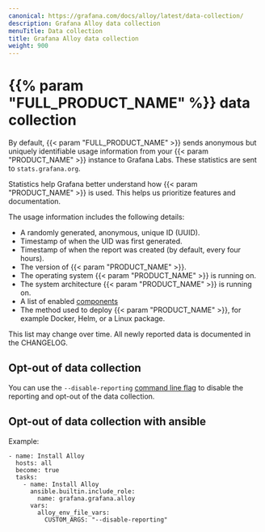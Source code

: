 ```yaml
---
canonical: https://grafana.com/docs/alloy/latest/data-collection/
description: Grafana Alloy data collection
menuTitle: Data collection
title: Grafana Alloy data collection
weight: 900
---
```


# {{% param "FULL_PRODUCT_NAME" %}} data collection

By default, {{< param "FULL_PRODUCT_NAME" >}} sends anonymous but uniquely identifiable usage information from your {{< param "PRODUCT_NAME" >}} instance to Grafana Labs.
These statistics are sent to `stats.grafana.org`.

Statistics help Grafana better understand how {{< param "PRODUCT_NAME" >}} is used. This helps us prioritize features and documentation.

The usage information includes the following details:

* A randomly generated, anonymous, unique ID (UUID).
* Timestamp of when the UID was first generated.
* Timestamp of when the report was created (by default, every four hours).
* The version of {{< param "PRODUCT_NAME" >}}.
* The operating system {{< param "PRODUCT_NAME" >}} is running on.
* The system architecture {{< param "PRODUCT_NAME" >}} is running on.
* A list of enabled [components][]
* The method used to deploy {{< param "PRODUCT_NAME" >}}, for example Docker, Helm, or a Linux package.

This list may change over time.
All newly reported data is documented in the CHANGELOG.

## Opt-out of data collection

You can use the `--disable-reporting` [command line flag][] to disable the reporting and opt-out of the data collection.

## Opt-out of data collection with ansible

Example:
```
- name: Install Alloy
  hosts: all
  become: true
  tasks:
    - name: Install Alloy
      ansible.builtin.include_role:
        name: grafana.grafana.alloy
      vars:
        alloy_env_file_vars:
          CUSTOM_ARGS: "--disable-reporting"
```

[components]: ../get-started/components/
[command line flag]: ../reference/cli/run/
